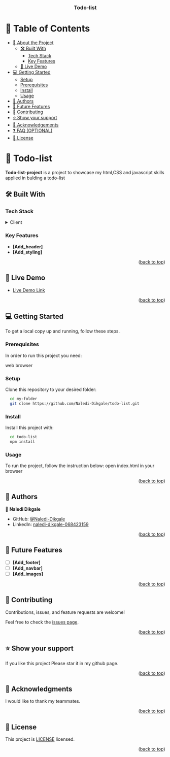 <a name="readme-top"></a>

<div align="center">
  

  <h3><b>Todo-list</b></h3>

</div>



# 📗 Table of Contents

- [📖 About the Project](#about-project)
  - [🛠 Built With](#built-with)
    - [Tech Stack](#tech-stack)
    - [Key Features](#key-features)
  - [🚀 Live Demo](#live-demo)
- [💻 Getting Started](#getting-started)
  - [Setup](#setup)
  - [Prerequisites](#prerequisites)
  - [Install](#install)
  - [Usage](#usage)
- [👥 Authors](#authors)
- [🔭 Future Features](#future-features)
- [🤝 Contributing](#contributing)
- [⭐️ Show your support](#support)
- [🙏 Acknowledgements](#acknowledgements)
- [❓ FAQ (OPTIONAL)](#faq)
- [📝 License](#license)


# 📖 Todo-list <a name="about-project"></a>



**Todo-list-project** is a project to showcase my html,CSS and javascript skills applied in bulding a todo-list

## 🛠 Built With <a name="built-with"></a>

### Tech Stack <a name="tech-stack"></a>



<details>
  <summary>Client</summary>
  <ul>
    <li>HTML</li>
    <li>CSS</li>
    <li>JavaScript</li>
  </ul>
</details>


### Key Features <a name="key-features"></a>


- **[Add_header]**
- **[Add_styling]**

<p align="right">(<a href="#readme-top">back to top</a>)</p>


## 🚀 Live Demo <a name="live-demo"></a>




- [Live Demo Link](https://naledi-dikgale.github.io/todo-list/dist/)

<p align="right">(<a href="#readme-top">back to top</a>)</p>


## 💻 Getting Started <a name="getting-started"></a>


To get a local copy up and running, follow these steps.

### Prerequisites

In order to run this project you need:

web browser
 
### Setup

Clone this repository to your desired folder:


```sh
  cd my-folder
  git clone https://github.com/Naledi-Dikgale/todo-list.git
```


### Install

Install this project with:

```sh
  cd todo-list
  npm install
```

### Usage

To run the project, follow the instruction below:
open index.html in your browser


<p align="right">(<a href="#readme-top">back to top</a>)</p>


## 👥 Authors <a name="Naledi Dikgale"></a>


👤 **Naledi Dikgale**

- GitHub: [@Naledi-Dikgale](https://github.com/Naledi-Dikgale)
- LinkedIn: [naledi-dikgale-068423159](https://www.linkedin.com/in/naledi-dikgale-068423159/)


<p align="right">(<a href="#readme-top">back to top</a>)</p>


## 🔭 Future Features <a name="future-features"></a>

- [ ] **[Add_footer]**
- [ ] **[Add_navbar]**
- [ ] **[Add_images]**

<p align="right">(<a href="#readme-top">back to top</a>)</p>


## 🤝 Contributing <a name="contributing"></a>

Contributions, issues, and feature requests are welcome!

Feel free to check the [issues page](project/issues).

<p align="right">(<a href="#reahttps://github.com/Naledi-Dikgale">back to top</a>)</p>


## ⭐️ Show your support <a name="support"></a>


If you like this project Please star it in my github page.

<p align="right">(<a href="https://github.com/Naledi-Dikgale">back to top</a>)</p>


## 🙏 Acknowledgments <a name=""></a>


I would like to thank my teammates.

<p align="right">(<a href="#readme-top">back to top</a>)</p>


## 📝 License <a name="license"></a>

This project is [LICENSE](/LICENSE.md) licensed.


<p align="right">(<a href="#readme-top">back to top</a>)</p>
